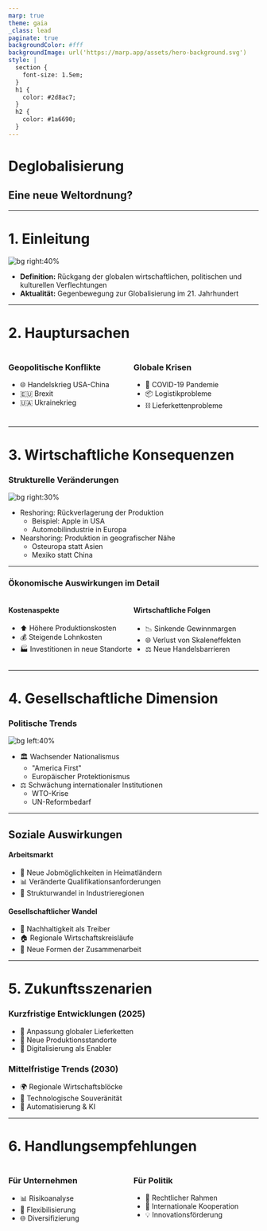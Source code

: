 ```yaml
---
marp: true
theme: gaia
_class: lead
paginate: true
backgroundColor: #fff
backgroundImage: url('https://marp.app/assets/hero-background.svg')
style: |
  section {
    font-size: 1.5em;
  }
  h1 {
    color: #2d8ac7;
  }
  h2 {
    color: #1a6690;
  }
---
```


# Deglobalisierung
## Eine neue Weltordnung?
<!-- _backgroundColor: #f8f9fa -->

---

# 1. Einleitung
![bg right:40%](https://source.unsplash.com/random/?globalization)

- **Definition:** 
  Rückgang der globalen wirtschaftlichen, politischen und kulturellen Verflechtungen
- **Aktualität:** 
  Gegenbewegung zur Globalisierung im 21. Jahrhundert

---

# 2. Hauptursachen
<!-- _backgroundColor: #f0f7fa -->

<div style="display: grid; grid-template-columns: 1fr 1fr;">
<div>

### Geopolitische Konflikte
- 🌐 Handelskrieg USA-China
- 🇪🇺 Brexit
- 🇺🇦 Ukrainekrieg
</div>
<div>

### Globale Krisen
- 🦠 COVID-19 Pandemie
- 📦 Logistikprobleme
- ⛓️ Lieferkettenprobleme
</div>
</div>

---

# 3. Wirtschaftliche Konsequenzen
<!-- _backgroundColor: #fff5f5 -->

### Strukturelle Veränderungen
![bg right:30%](https://source.unsplash.com/random/?factory)
- Reshoring: Rückverlagerung der Produktion
  - Beispiel: Apple in USA
  - Automobilindustrie in Europa
- Nearshoring: Produktion in geografischer Nähe
  - Osteuropa statt Asien
  - Mexiko statt China

---

### Ökonomische Auswirkungen im Detail
<!-- _backgroundColor: #fff5f5 -->

<div style="display: grid; grid-template-columns: 1fr 1fr;">
<div>

#### Kostenaspekte
- ⬆️ Höhere Produktionskosten
- 💰 Steigende Lohnkosten
- 🏭 Investitionen in neue Standorte
</div>
<div>

#### Wirtschaftliche Folgen
- 📉 Sinkende Gewinnmargen
- 🌐 Verlust von Skaleneffekten
- ⚖️ Neue Handelsbarrieren
</div>
</div>

---

# 4. Gesellschaftliche Dimension
<!-- _backgroundColor: #f5f5ff -->

### Politische Trends
![bg left:40%](https://source.unsplash.com/random/?politics)
- 🏛️ Wachsender Nationalismus
  - "America First"
  - Europäischer Protektionismus
- ⚖️ Schwächung internationaler Institutionen
  - WTO-Krise
  - UN-Reformbedarf

---

## Soziale Auswirkungen
<!-- _backgroundColor: #f5f5ff -->

#### Arbeitsmarkt
- 👥 Neue Jobmöglichkeiten in Heimatländern
- 📊 Veränderte Qualifikationsanforderungen
- 💼 Strukturwandel in Industrieregionen

#### Gesellschaftlicher Wandel
- 🌱 Nachhaltigkeit als Treiber
- 🏠 Regionale Wirtschaftskreisläufe
- 🤝 Neue Formen der Zusammenarbeit

---

# 5. Zukunftsszenarien
<!-- _backgroundColor: #f0f7fa -->

### Kurzfristige Entwicklungen (2025)
- 🔄 Anpassung globaler Lieferketten
- 🏢 Neue Produktionsstandorte
- 📱 Digitalisierung als Enabler

### Mittelfristige Trends (2030)
- 🌍 Regionale Wirtschaftsblöcke
- 🔬 Technologische Souveränität
- 🤖 Automatisierung & KI

---

# 6. Handlungsempfehlungen
<!-- _backgroundColor: #f7f7f7 -->

<div style="display: grid; grid-template-columns: 1fr 1fr;">
<div>

### Für Unternehmen
- 📊 Risikoanalyse
- 🔄 Flexibilisierung
- 🌐 Diversifizierung
</div>
<div>

### Für Politik
- 📜 Rechtlicher Rahmen
- 🤝 Internationale Kooperation
- 💡 Innovationsförderung
</div>
</div>


